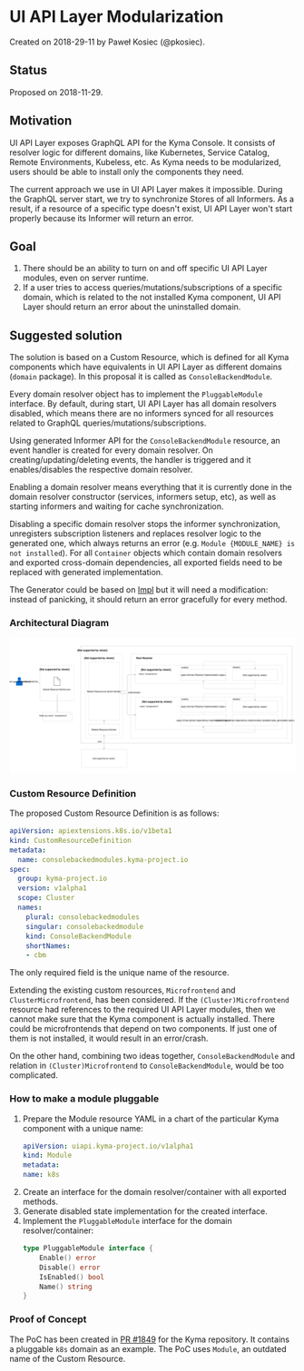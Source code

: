 # UI API Layer Modularization

Created on 2018-29-11 by Paweł Kosiec (@pkosiec).

## Status

Proposed on 2018-11-29.

## Motivation

UI API Layer exposes GraphQL API for the Kyma Console. It consists of resolver logic for different domains, like Kubernetes, Service Catalog, Remote Environments, Kubeless, etc. As Kyma needs to be modularized, users should be able to install only the components they need.

The current approach we use in UI API Layer makes it impossible. During the GraphQL server start, we try to synchronize Stores of all Informers. As a result, if a resource of a specific type doesn't exist, UI API Layer won't start properly because its Informer will return an error.

## Goal

1. There should be an ability to turn on and off specific UI API Layer modules, even on server runtime.
1. If a user tries to access queries/mutations/subscriptions of a specific domain, which is related to the not installed Kyma component, UI API Layer should return an error about the uninstalled domain.

## Suggested solution

The solution is based on a Custom Resource, which is defined for all Kyma components which have equivalents in UI API Layer as different domains (`domain` package). In this proposal it is called as `ConsoleBackendModule`.

Every domain resolver object has to implement the `PluggableModule` interface. By default, during start, UI API Layer has all domain resolvers disabled, which means there are no informers synced for all resources related to GraphQL queries/mutations/subscriptions.

Using generated Informer API for the `ConsoleBackendModule` resource, an event handler is created for every domain resolver. On creating/updating/deleting events, the handler is triggered and it enables/disables the respective domain resolver.

Enabling a domain resolver means everything that it is currently done in the domain resolver constructor (services, informers setup, etc), as well as starting informers and waiting for cache synchronization.

Disabling a specific domain resolver stops the informer synchronization, unregisters subscription listeners and replaces resolver logic to the generated one, which always returns an error (e.g. `Module {MODULE_NAME} is not installed`). For all `Container` objects which contain domain resolvers and exported cross-domain dependencies, all exported fields need to be replaced with generated implementation.

The Generator could be based on [Impl](https://github.com/josharian/impl) but it will need a modification: instead of panicking, it should return an error gracefully for every method.

### Architectural Diagram

![UI API Layer Modularization Diagram](assets/ui-api-modularization.svg)

### Custom Resource Definition

The proposed Custom Resource Definition is as follows:

```yaml
apiVersion: apiextensions.k8s.io/v1beta1
kind: CustomResourceDefinition
metadata:
  name: consolebackedmodules.kyma-project.io
spec:
  group: kyma-project.io
  version: v1alpha1
  scope: Cluster
  names:
    plural: consolebackedmodules
    singular: consolebackedmodule
    kind: ConsoleBackendModule
    shortNames:
    - cbm
```

The only required field is the unique name of the resource.

Extending the existing custom resources, `Microfrontend` and `ClusterMicrofrontend`, has been considered. If the `(Cluster)Microfrontend` resource had references to the required UI API Layer modules, then we cannot make sure that the Kyma component is actually installed. There could be microfrontends that depend on two components. If just one of them is not installed, it would result in an error/crash.

On the other hand, combining two ideas together, `ConsoleBackendModule` and relation in `(Cluster)Microfrontend` to `ConsoleBackendModule`, would be too complicated.

### How to make a module pluggable

1. Prepare the Module resource YAML in a chart of the particular Kyma component with a unique name:
    ```yaml
    apiVersion: uiapi.kyma-project.io/v1alpha1
    kind: Module
    metadata:
    name: k8s
    ```
1. Create an interface for the domain resolver/container with all exported methods.
1. Generate disabled state implementation for the created interface.
1. Implement the `PluggableModule` interface for the domain resolver/container:
    ```go
    type PluggableModule interface {
        Enable() error
        Disable() error
        IsEnabled() bool
        Name() string
    }
    ```

### Proof of Concept

The PoC has been created in [PR #1849](https://github.com/kyma-project/kyma/pull/1849/files) for the Kyma repository. It contains a pluggable `k8s` domain as an example. The PoC uses `Module`, an outdated name of the Custom Resource. 
